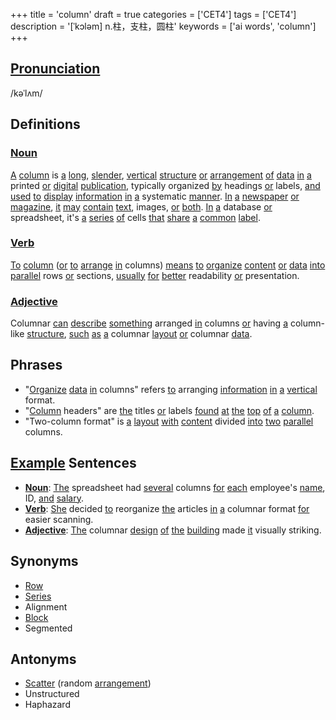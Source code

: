 +++
title = 'column'
draft = true
categories = ['CET4']
tags = ['CET4']
description = '[ˈkɔləm] n.柱，支柱，圆柱'
keywords = ['ai words', 'column']
+++

## [Pronunciation](/en/post/pronunciation/)
/kəˈlʌm/

## Definitions
### [Noun](/en/post/noun/)
[A](/en/post/a/) [column](/en/post/column/) is [a](/en/post/a/) [long](/en/post/long/), [slender](/en/post/slender/), [vertical](/en/post/vertical/) [structure](/en/post/structure/) [or](/en/post/or/) [arrangement](/en/post/arrangement/) [of](/en/post/of/) [data](/en/post/data/) [in](/en/post/in/) [a](/en/post/a/) printed [or](/en/post/or/) [digital](/en/post/digital/) [publication](/en/post/publication/), typically organized [by](/en/post/by/) headings [or](/en/post/or/) labels, [and](/en/post/and/) [used](/en/post/used/) [to](/en/post/to/) [display](/en/post/display/) [information](/en/post/information/) [in](/en/post/in/) [a](/en/post/a/) systematic [manner](/en/post/manner/). [In](/en/post/in/) [a](/en/post/a/) [newspaper](/en/post/newspaper/) [or](/en/post/or/) [magazine](/en/post/magazine/), [it](/en/post/it/) [may](/en/post/may/) [contain](/en/post/contain/) [text](/en/post/text/), images, [or](/en/post/or/) [both](/en/post/both/). [In](/en/post/in/) [a](/en/post/a/) database [or](/en/post/or/) spreadsheet, it's [a](/en/post/a/) [series](/en/post/series/) [of](/en/post/of/) cells [that](/en/post/that/) [share](/en/post/share/) [a](/en/post/a/) [common](/en/post/common/) [label](/en/post/label/).

### [Verb](/en/post/verb/)
[To](/en/post/to/) [column](/en/post/column/) ([or](/en/post/or/) [to](/en/post/to/) [arrange](/en/post/arrange/) [in](/en/post/in/) columns) [means](/en/post/means/) [to](/en/post/to/) [organize](/en/post/organize/) [content](/en/post/content/) [or](/en/post/or/) [data](/en/post/data/) [into](/en/post/into/) [parallel](/en/post/parallel/) rows [or](/en/post/or/) sections, [usually](/en/post/usually/) [for](/en/post/for/) [better](/en/post/better/) readability [or](/en/post/or/) presentation.

### [Adjective](/en/post/adjective/)
Columnar [can](/en/post/can/) [describe](/en/post/describe/) [something](/en/post/something/) arranged [in](/en/post/in/) columns [or](/en/post/or/) having [a](/en/post/a/) column-like [structure](/en/post/structure/), [such](/en/post/such/) [as](/en/post/as/) [a](/en/post/a/) columnar [layout](/en/post/layout/) [or](/en/post/or/) columnar [data](/en/post/data/).

## Phrases
- "[Organize](/en/post/organize/) [data](/en/post/data/) [in](/en/post/in/) columns" refers [to](/en/post/to/) arranging [information](/en/post/information/) [in](/en/post/in/) [a](/en/post/a/) [vertical](/en/post/vertical/) format.
- "[Column](/en/post/column/) headers" are [the](/en/post/the/) titles [or](/en/post/or/) labels [found](/en/post/found/) [at](/en/post/at/) [the](/en/post/the/) [top](/en/post/top/) [of](/en/post/of/) [a](/en/post/a/) [column](/en/post/column/).
- "Two-column format" is [a](/en/post/a/) [layout](/en/post/layout/) [with](/en/post/with/) [content](/en/post/content/) divided [into](/en/post/into/) [two](/en/post/two/) [parallel](/en/post/parallel/) columns.

## [Example](/en/post/example/) Sentences
- **[Noun](/en/post/noun/)**: [The](/en/post/the/) spreadsheet had [several](/en/post/several/) columns [for](/en/post/for/) [each](/en/post/each/) employee's [name](/en/post/name/), ID, [and](/en/post/and/) [salary](/en/post/salary/).
- **[Verb](/en/post/verb/)**: [She](/en/post/she/) decided [to](/en/post/to/) reorganize [the](/en/post/the/) articles [in](/en/post/in/) [a](/en/post/a/) columnar format [for](/en/post/for/) easier scanning.
- **[Adjective](/en/post/adjective/)**: [The](/en/post/the/) columnar [design](/en/post/design/) [of](/en/post/of/) [the](/en/post/the/) [building](/en/post/building/) made [it](/en/post/it/) visually striking.

## Synonyms
- [Row](/en/post/row/)
- [Series](/en/post/series/)
- Alignment
- [Block](/en/post/block/)
- Segmented

## Antonyms
- [Scatter](/en/post/scatter/) (random [arrangement](/en/post/arrangement/))
- Unstructured
- Haphazard
